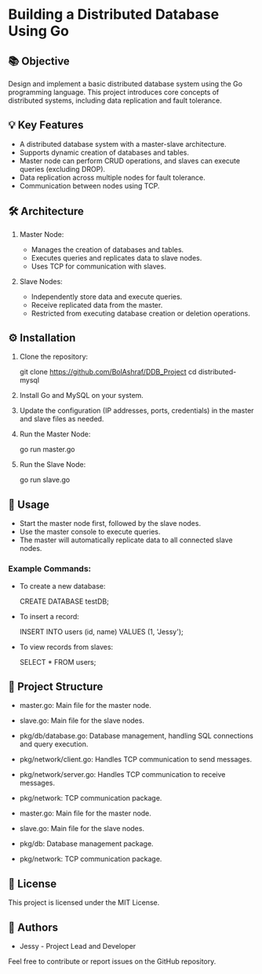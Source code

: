 # Building a Distributed Database Using Go

## 📚 Objective

Design and implement a basic distributed database system using the Go programming language. This project introduces core concepts of distributed systems, including data replication and fault tolerance.

## 💡 Key Features

* A distributed database system with a master-slave architecture.
* Supports dynamic creation of databases and tables.
* Master node can perform CRUD operations, and slaves can execute queries (excluding DROP).
* Data replication across multiple nodes for fault tolerance.
* Communication between nodes using TCP.

## 🛠 Architecture

1. Master Node:

   * Manages the creation of databases and tables.
   * Executes queries and replicates data to slave nodes.
   * Uses TCP for communication with slaves.

2. Slave Nodes:

   * Independently store data and execute queries.
   * Receive replicated data from the master.
   * Restricted from executing database creation or deletion operations.

## ⚙️ Installation

1. Clone the repository:

   
   git clone https://github.com/BolAshraf/DDB_Project
   cd distributed-mysql
   

2. Install Go and MySQL on your system.

3. Update the configuration (IP addresses, ports, credentials) in the master and slave files as needed.

4. Run the Master Node:

   
   go run master.go
   

5. Run the Slave Node:

   
   go run slave.go
   

## 🚀 Usage

* Start the master node first, followed by the slave nodes.
* Use the master console to execute queries.
* The master will automatically replicate data to all connected slave nodes.

### Example Commands:

* To create a new database:

  
  CREATE DATABASE testDB;
  
* To insert a record:

  
  INSERT INTO users (id, name) VALUES (1, 'Jessy');
  
* To view records from slaves:

  
  SELECT * FROM users;
  

## 📂 Project Structure

* master.go: Main file for the master node.

* slave.go: Main file for the slave nodes.

* pkg/db/database.go: Database management, handling SQL connections and query execution.

* pkg/network/client.go: Handles TCP communication to send messages.

* pkg/network/server.go: Handles TCP communication to receive messages.

* pkg/network: TCP communication package.

* master.go: Main file for the master node.

* slave.go: Main file for the slave nodes.

* pkg/db: Database management package.

* pkg/network: TCP communication package.

## 📝 License

This project is licensed under the MIT License.

## 👥 Authors

* Jessy - Project Lead and Developer

Feel free to contribute or report issues on the GitHub repository.
